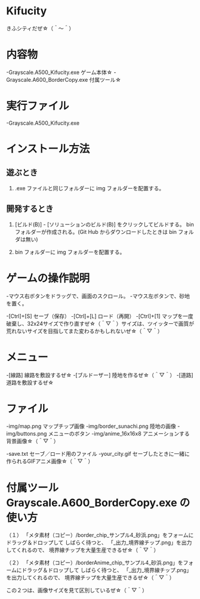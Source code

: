 # Kifucity
きふシティだぜ☆（＾～＾）

内容物
================

-Grayscale.A500_Kifucity.exe ゲーム本体☆
-Grayscale.A600_BorderCopy.exe 付属ツール☆


実行ファイル
================

-Grayscale.A500_Kifucity.exe


インストール方法
================

## 遊ぶとき

1. .exe ファイルと同じフォルダーに img フォルダーを配置する。

## 開発するとき

1. [ビルド(B)] - [ソリューションのビルド(B)] をクリックしてビルドする。
bin フォルダーが作成される。(Git Hub からダウンロードしたときは bin フォルダは無い)

2. bin フォルダーに img フォルダーを配置する。


ゲームの操作説明
================

-マウス右ボタンをドラッグで、画面のスクロール。
-マウス左ボタンで、砂地を置く。

-[Ctrl]+[S] セーブ（保存）
-[Ctrl]+[L] ロード（再開）
-[Ctrl]+[1] マップを一度破棄し、32x24サイズで作り直すぜ☆（＾▽＾）サイズは、ツイッターで画質が荒れないサイズを目指してまた変わるかもしれないぜ☆（＾▽＾）

メニュー
========

-[線路]         線路を敷設するぜ☆
-[ブルドーザー] 陸地を作るぜ☆（＾▽＾）
-[道路]         道路を敷設するぜ☆


ファイル
========

-img/map.png            マップチップ画像
-img/border_sunachi.png 陸地の画像
-img/buttons.png        メニューのボタン
-img/anime_16x16x8      アニメーションする背景画像☆（＾▽＾）

-save.txt セーブ／ロード用のファイル
-your_city.gif セーブしたときに一緒に作られるGIFアニメ画像☆（＾▽＾）


付属ツール Grayscale.A600_BorderCopy.exe の使い方
=================================================

（１）
「メタ素材（コピー）/border_chip_サンプル4_砂浜.png」をフォームにドラッグ＆ドロップして
しばらく待つと、
「_出力_境界線チップ.png」を出力してくれるので、
境界線チップを大量生産できるぜ☆（＾▽＾）

（２）
「メタ素材（コピー）/borderAnime_chip_サンプル4_砂浜.png」をフォームにドラッグ＆ドロップして
しばらく待つと、
「_出力_境界線チップ.png」を出力してくれるので、
境界線チップを大量生産できるぜ☆（＾▽＾）


この２つは、画像サイズを見て区別しているぜ☆（＾▽＾）


